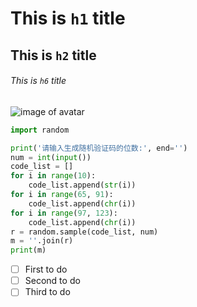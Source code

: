 # This is `h1` title
## This is `h2` title
###### This is `h6` title
![image of avatar](https://avatars.githubusercontent.com/u/92672842)
```Python
import random

print('请输入生成随机验证码的位数:', end='')
num = int(input())
code_list = []
for i in range(10):
    code_list.append(str(i))
for i in range(65, 91):
    code_list.append(chr(i))
for i in range(97, 123):
    code_list.append(chr(i))
r = random.sample(code_list, num)
m = ''.join(r)
print(m)

```
 - [ ] First to do
 - [ ] Second to do
 - [ ] Third to do
